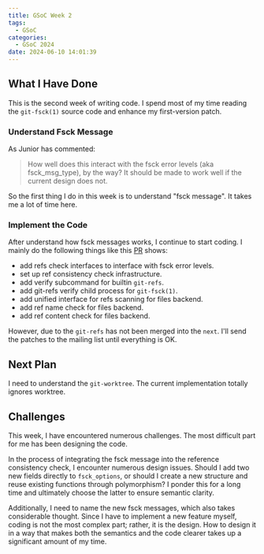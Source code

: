 ```yaml
---
title: GSoC Week 2
tags:
  - GSoC
categories:
  - GSoC 2024
date: 2024-06-10 14:01:39
---
```


## What I Have Done

This is the second week of writing code. I spend most of my time reading the `git-fsck(1)` source code and enhance my first-version patch.

### Understand Fsck Message

As Junior has commented:

> How well does this interact with the fsck error levels (aka fsck_msg_type), by the way?  It should be made to work well if the current design does not.

So the first thing I do in this week is to understand "fsck message". It takes me a lot of time here.

### Implement the Code

After understand how fsck messages works, I continue to start coding. I mainly do the following things like this [PR](https://github.com/shejialuo/git/pull/2) shows:

+ add refs check interfaces to interface with fsck error levels.
+ set up ref consistency check infrastructure.
+ add verify subcommand for builtin `git-refs`.
+ add git-refs verify child process for `git-fsck(1)`.
+ add unified interface for refs scanning for files backend.
+ add ref name check for files backend.
+ add ref content check for files backend.

However, due to the `git-refs` has not been merged into the `next`. I'll send the patches to the mailing list until everything is OK.

## Next Plan

I need to understand the `git-worktree`. The current implementation totally ignores worktree.

## Challenges

This week, I have encountered numerous challenges. The most difficult part for me has been designing the code.

In the process of integrating the fsck message into the reference consistency check, I encounter numerous design issues. Should I add two new fields directly to `fsck_options`, or should I create a new structure and reuse existing functions through polymorphism? I ponder this for a long time and ultimately choose the latter to ensure semantic clarity.

Additionally, I need to name the new fsck messages, which also takes considerable thought. Since I have to implement a new feature myself, coding is not the most complex part; rather, it is the design. How to design it in a way that makes both the semantics and the code clearer takes up a significant amount of my time.
